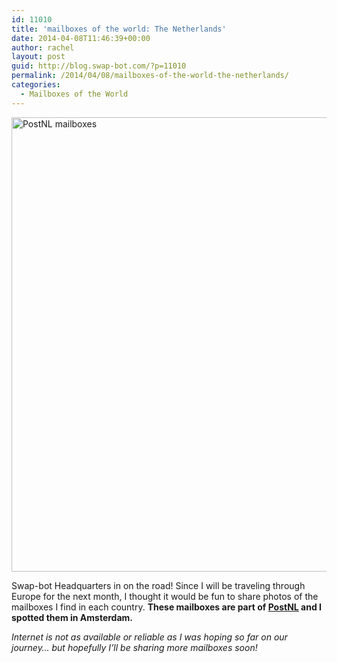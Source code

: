 ```yaml
---
id: 11010
title: 'mailboxes of the world: The Netherlands'
date: 2014-04-08T11:46:39+00:00
author: rachel
layout: post
guid: http://blog.swap-bot.com/?p=11010
permalink: /2014/04/08/mailboxes-of-the-world-the-netherlands/
categories:
  - Mailboxes of the World
---
```

<img src="http://blog.swap-bot.com/wp-content/uploads/2014/04/netherlandspost.jpg" alt="PostNL mailboxes" width="600" height="727" class="alignnone size-full wp-image-11011" />

Swap-bot Headquarters in on the road! Since I will be traveling through Europe for the next month, I thought it would be fun to share photos of the mailboxes I find in each country. **These mailboxes are part of [PostNL](http://www.postnl.post/) and I spotted them in Amsterdam.** 

_Internet is not as available or reliable as I was hoping so far on our journey&#8230; but hopefully I&#8217;ll be sharing more mailboxes soon!_